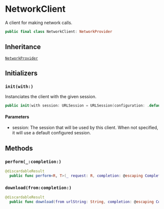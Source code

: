 # NetworkClient

A client for making network calls.

``` swift
public final class NetworkClient: NetworkProvider 
```

## Inheritance

[`NetworkProvider`](/NetworkProvider)

## Initializers

### `init(with:)`

Instanciates the client with the given session.

``` swift
public init(with session: URLSession = URLSession(configuration: .default)) 
```

#### Parameters

  - session: The session that will be used by this client. When not specified, it will  use a default configured session.

## Methods

### `perform(_:completion:)`

``` swift
@discardableResult
  public func perform<R, T>(_ request: R, completion: @escaping Completion<T, NetworkError>) -> Operation where R : Requestable, T == R.ResponseType 
```

### `download(from:completion:)`

``` swift
@discardableResult
  public func download(from urlString: String, completion: @escaping Completion<Data, NetworkError>) -> Operation 
```
